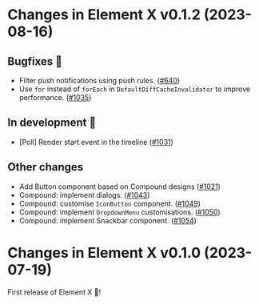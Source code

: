 Changes in Element X v0.1.2 (2023-08-16)
========================================

Bugfixes 🐛
----------
 - Filter push notifications using push rules. ([#640](https://github.com/vector-im/element-x-android/issues/640))
 - Use `for` instead of `forEach` in `DefaultDiffCacheInvalidator` to improve performance. ([#1035](https://github.com/vector-im/element-x-android/issues/1035))

In development 🚧
----------------
 - [Poll] Render start event in the timeline ([#1031](https://github.com/vector-im/element-x-android/issues/1031))

Other changes
-------------
 - Add Button component based on Compound designs ([#1021](https://github.com/vector-im/element-x-android/issues/1021))
 - Compound: implement dialogs. ([#1043](https://github.com/vector-im/element-x-android/issues/1043))
 - Compound: customise `IconButton` component. ([#1049](https://github.com/vector-im/element-x-android/issues/1049))
 - Compound: implement `DropdownMenu` customisations. ([#1050](https://github.com/vector-im/element-x-android/issues/1050))
 - Compound: implement Snackbar component. ([#1054](https://github.com/vector-im/element-x-android/issues/1054))


Changes in Element X v0.1.0 (2023-07-19)
========================================

First release of Element X 🚀!

